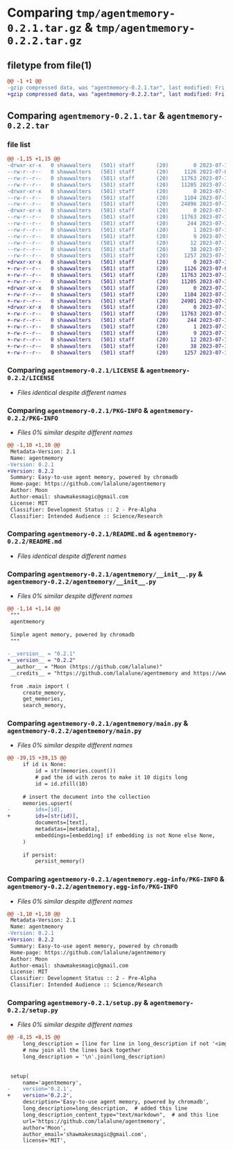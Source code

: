 # Comparing `tmp/agentmemory-0.2.1.tar.gz` & `tmp/agentmemory-0.2.2.tar.gz`

## filetype from file(1)

```diff
@@ -1 +1 @@
-gzip compressed data, was "agentmemory-0.2.1.tar", last modified: Fri Jul 14 01:08:25 2023, max compression
+gzip compressed data, was "agentmemory-0.2.2.tar", last modified: Fri Jul 14 01:27:19 2023, max compression
```

## Comparing `agentmemory-0.2.1.tar` & `agentmemory-0.2.2.tar`

### file list

```diff
@@ -1,15 +1,15 @@
-drwxr-xr-x   0 shawwalters   (501) staff       (20)        0 2023-07-14 01:08:25.858259 agentmemory-0.2.1/
--rw-r--r--   0 shawwalters   (501) staff       (20)     1126 2023-07-06 21:19:09.000000 agentmemory-0.2.1/LICENSE
--rw-r--r--   0 shawwalters   (501) staff       (20)    11763 2023-07-14 01:08:25.857976 agentmemory-0.2.1/PKG-INFO
--rw-r--r--   0 shawwalters   (501) staff       (20)    11205 2023-07-13 02:18:43.000000 agentmemory-0.2.1/README.md
-drwxr-xr-x   0 shawwalters   (501) staff       (20)        0 2023-07-14 01:08:25.856226 agentmemory-0.2.1/agentmemory/
--rw-r--r--   0 shawwalters   (501) staff       (20)     1104 2023-07-14 01:08:21.000000 agentmemory-0.2.1/agentmemory/__init__.py
--rw-r--r--   0 shawwalters   (501) staff       (20)    24896 2023-07-14 01:06:04.000000 agentmemory-0.2.1/agentmemory/main.py
-drwxr-xr-x   0 shawwalters   (501) staff       (20)        0 2023-07-14 01:08:25.857689 agentmemory-0.2.1/agentmemory.egg-info/
--rw-r--r--   0 shawwalters   (501) staff       (20)    11763 2023-07-14 01:08:25.000000 agentmemory-0.2.1/agentmemory.egg-info/PKG-INFO
--rw-r--r--   0 shawwalters   (501) staff       (20)      244 2023-07-14 01:08:25.000000 agentmemory-0.2.1/agentmemory.egg-info/SOURCES.txt
--rw-r--r--   0 shawwalters   (501) staff       (20)        1 2023-07-14 01:08:25.000000 agentmemory-0.2.1/agentmemory.egg-info/dependency_links.txt
--rw-r--r--   0 shawwalters   (501) staff       (20)        9 2023-07-14 01:08:25.000000 agentmemory-0.2.1/agentmemory.egg-info/requires.txt
--rw-r--r--   0 shawwalters   (501) staff       (20)       12 2023-07-14 01:08:25.000000 agentmemory-0.2.1/agentmemory.egg-info/top_level.txt
--rw-r--r--   0 shawwalters   (501) staff       (20)       38 2023-07-14 01:08:25.858346 agentmemory-0.2.1/setup.cfg
--rw-r--r--   0 shawwalters   (501) staff       (20)     1257 2023-07-14 01:08:21.000000 agentmemory-0.2.1/setup.py
+drwxr-xr-x   0 shawwalters   (501) staff       (20)        0 2023-07-14 01:27:19.917572 agentmemory-0.2.2/
+-rw-r--r--   0 shawwalters   (501) staff       (20)     1126 2023-07-06 21:19:09.000000 agentmemory-0.2.2/LICENSE
+-rw-r--r--   0 shawwalters   (501) staff       (20)    11763 2023-07-14 01:27:19.916925 agentmemory-0.2.2/PKG-INFO
+-rw-r--r--   0 shawwalters   (501) staff       (20)    11205 2023-07-14 01:24:31.000000 agentmemory-0.2.2/README.md
+drwxr-xr-x   0 shawwalters   (501) staff       (20)        0 2023-07-14 01:27:19.915488 agentmemory-0.2.2/agentmemory/
+-rw-r--r--   0 shawwalters   (501) staff       (20)     1104 2023-07-14 01:27:15.000000 agentmemory-0.2.2/agentmemory/__init__.py
+-rw-r--r--   0 shawwalters   (501) staff       (20)    24901 2023-07-14 01:26:35.000000 agentmemory-0.2.2/agentmemory/main.py
+drwxr-xr-x   0 shawwalters   (501) staff       (20)        0 2023-07-14 01:27:19.916649 agentmemory-0.2.2/agentmemory.egg-info/
+-rw-r--r--   0 shawwalters   (501) staff       (20)    11763 2023-07-14 01:27:19.000000 agentmemory-0.2.2/agentmemory.egg-info/PKG-INFO
+-rw-r--r--   0 shawwalters   (501) staff       (20)      244 2023-07-14 01:27:19.000000 agentmemory-0.2.2/agentmemory.egg-info/SOURCES.txt
+-rw-r--r--   0 shawwalters   (501) staff       (20)        1 2023-07-14 01:27:19.000000 agentmemory-0.2.2/agentmemory.egg-info/dependency_links.txt
+-rw-r--r--   0 shawwalters   (501) staff       (20)        9 2023-07-14 01:27:19.000000 agentmemory-0.2.2/agentmemory.egg-info/requires.txt
+-rw-r--r--   0 shawwalters   (501) staff       (20)       12 2023-07-14 01:27:19.000000 agentmemory-0.2.2/agentmemory.egg-info/top_level.txt
+-rw-r--r--   0 shawwalters   (501) staff       (20)       38 2023-07-14 01:27:19.917641 agentmemory-0.2.2/setup.cfg
+-rw-r--r--   0 shawwalters   (501) staff       (20)     1257 2023-07-14 01:27:15.000000 agentmemory-0.2.2/setup.py
```

### Comparing `agentmemory-0.2.1/LICENSE` & `agentmemory-0.2.2/LICENSE`

 * *Files identical despite different names*

### Comparing `agentmemory-0.2.1/PKG-INFO` & `agentmemory-0.2.2/PKG-INFO`

 * *Files 0% similar despite different names*

```diff
@@ -1,10 +1,10 @@
 Metadata-Version: 2.1
 Name: agentmemory
-Version: 0.2.1
+Version: 0.2.2
 Summary: Easy-to-use agent memory, powered by chromadb
 Home-page: https://github.com/lalalune/agentmemory
 Author: Moon
 Author-email: shawmakesmagic@gmail.com
 License: MIT
 Classifier: Development Status :: 2 - Pre-Alpha
 Classifier: Intended Audience :: Science/Research
```

### Comparing `agentmemory-0.2.1/README.md` & `agentmemory-0.2.2/README.md`

 * *Files identical despite different names*

### Comparing `agentmemory-0.2.1/agentmemory/__init__.py` & `agentmemory-0.2.2/agentmemory/__init__.py`

 * *Files 0% similar despite different names*

```diff
@@ -1,14 +1,14 @@
 """
 agentmemory
 
 Simple agent memory, powered by chromadb
 """
 
-__version__ = "0.2.1"
+__version__ = "0.2.2"
 __author__ = "Moon (https://github.com/lalalune)"
 __credits__ = "https://github.com/lalalune/agentmemory and https://www.trychroma.com/"
 
 from .main import (
     create_memory,
     get_memories,
     search_memory,
```

### Comparing `agentmemory-0.2.1/agentmemory/main.py` & `agentmemory-0.2.2/agentmemory/main.py`

 * *Files 0% similar despite different names*

```diff
@@ -39,15 +39,15 @@
     if id is None:
         id = str(memories.count())
         # pad the id with zeros to make it 10 digits long
         id = id.zfill(10)
 
     # insert the document into the collection
     memories.upsert(
-        ids=[id],
+        ids=[str(id)],
         documents=[text],
         metadatas=[metadata],
         embeddings=[embedding] if embedding is not None else None,
     )
 
     if persist:
         persist_memory()
```

### Comparing `agentmemory-0.2.1/agentmemory.egg-info/PKG-INFO` & `agentmemory-0.2.2/agentmemory.egg-info/PKG-INFO`

 * *Files 0% similar despite different names*

```diff
@@ -1,10 +1,10 @@
 Metadata-Version: 2.1
 Name: agentmemory
-Version: 0.2.1
+Version: 0.2.2
 Summary: Easy-to-use agent memory, powered by chromadb
 Home-page: https://github.com/lalalune/agentmemory
 Author: Moon
 Author-email: shawmakesmagic@gmail.com
 License: MIT
 Classifier: Development Status :: 2 - Pre-Alpha
 Classifier: Intended Audience :: Science/Research
```

### Comparing `agentmemory-0.2.1/setup.py` & `agentmemory-0.2.2/setup.py`

 * *Files 0% similar despite different names*

```diff
@@ -8,15 +8,15 @@
     long_description = [line for line in long_description if not '<img' in line]
     # now join all the lines back together
     long_description = '\n'.join(long_description)
     
 
 setup(
     name='agentmemory',
-    version='0.2.1',
+    version='0.2.2',
     description='Easy-to-use agent memory, powered by chromadb',
     long_description=long_description,  # added this line
     long_description_content_type="text/markdown",  # and this line
     url='https://github.com/lalalune/agentmemory',
     author='Moon',
     author_email='shawmakesmagic@gmail.com',
     license='MIT',
```

